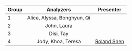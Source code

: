 | Group | Analyzers | Presenter |
| -----|:------:|------|
| 1 | Alice, Alyssa, Bonghyun, Qi | |
| 2 | John, Laura | |
| 3 | Disi, Tay | |
| 4 | Jody, Khoa, Teresa | <a href="https://github.com/rolandshen">Roland Shen</a> |
